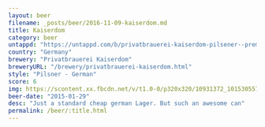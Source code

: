 ```yaml
---
layout: beer
filename: _posts/beer/2016-11-09-kaiserdom.md
title: Kaiserdom
category: beer
untappd: "https://untappd.com/b/privatbrauerei-kaiserdom-pilsener--premium-german-lager--pilsener-herb-wurzig/15519"
country: "Germany"
brewery: "Privatbrauerei Kaiserdom"
breweryURL: "/brewery/privatbrauerei-kaiserdom.html"
style: "Pilsner - German"
score: 6
img: https://scontent.xx.fbcdn.net/v/t1.0-0/p320x320/10931372_10153055725393745_7415839926658912556_n.jpg?_nc_cat=111&_nc_ht=scontent.xx&oh=4bba0ca4a6b5688b9cfac8a8d104cb7e&oe=5D43D82B
beer-date: "2015-01-29"
desc: "Just a standard cheap german Lager. But such an awesome can"
permalink: /beer/:title.html
---
```

